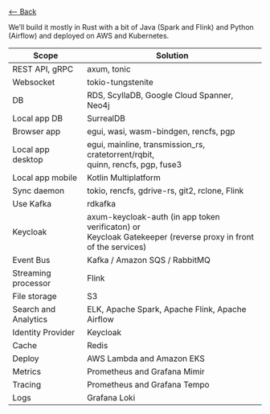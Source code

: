 [⟵ Back](../../README.md#stack)

We’ll build it mostly in Rust with a bit of Java (Spark and Flink) and Python (Airflow) and deployed on AWS and Kubernetes.

| Scope | Solution |
| ----- | -------- |
| REST API, gRPC | axum, tonic |
| Websocket | tokio-tungstenite |
| DB | RDS, ScyllaDB, Google Cloud Spanner, Neo4j |
| Local app DB | SurrealDB |
| Browser app | egui, wasi, wasm-bindgen, rencfs, pgp |
| Local app desktop | egui, mainline, transmission_rs, cratetorrent/rqbit, <br/> quinn, rencfs, pgp, fuse3 |
| Local app mobile | Kotlin Multiplatform |
| Sync daemon | tokio, rencfs, gdrive-rs, git2, rclone, Flink |
| Use Kafka | rdkafka |
| Keycloak | axum-keycloak-auth (in app token verificaton) or <br/> Keycloak Gatekeeper (reverse proxy in front of the services) |
| Event Bus | Kafka / Amazon SQS / RabbitMQ |
| Streaming processor | Flink |
| File storage | S3 |
| Search and Analytics | ELK, Apache Spark, Apache Flink, Apache Airflow |
| Identity Provider | Keycloak |
| Cache | Redis |
| Deploy | AWS Lambda and Amazon EKS |
| Metrics | Prometheus and Grafana Mimir |
| Tracing | Prometheus and Grafana Tempo |
| Logs | Grafana Loki |
